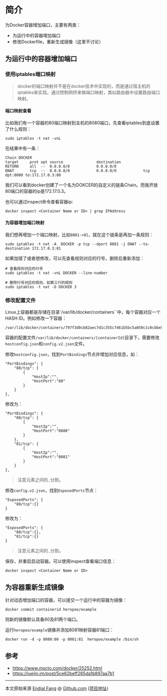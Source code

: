 # 简介

为Docker容器增加端口，主要有两类：

- 为运行中的容器增加端口
- 修改Dockerfile，重新生成镜像（这里不讨论）



## 为运行中的容器增加端口



### 使用iptables端口映射

> docker的端口映射并不是在docker技术中实现的，而是通过宿主机的iptables来实现。通过控制网桥来做端口映射，类似路由器中设置路由端口映射。



#### 端口映射查看

比如我们有一个容器的80端口映射到主机的8080端口，先查看iptables到底设置了什么规则：

```shell
sudo iptables -t nat -vnL
```

在结果中有一条：

```shell
Chain DOCKER
target     prot opt source               destination
RETURN     all  --  0.0.0.0/0            0.0.0.0/0
DNAT       tcp  --  0.0.0.0/0            0.0.0.0/0            tcp dpt:8080 to:172.17.0.3:80
```

我们可以看到docker创建了一个名为DOKCER的自定义的链条Chain。而我开放80端口的容器的ip是172.17.0.3。



也可以通过inspect命令查看容器ip:

```shell
docker inspect <Container Name or ID> | grep IPAddress
```



#### 为容器增加端口映射

我们想再增加一个端口映射，比如`8081->81`，就在这个链条是再加一条规则：

```shell
sudo iptables -t nat -A  DOCKER -p tcp --dport 8081 -j DNAT --to-destination 172.17.0.3:81
```



如果加错了或者想修改，可以先查看规则对应的行号，删除后重新添加：

```shell
# 查看规则对应的行号
sudo iptables -t nat -vnL DOCKER --line-number

# 删除行号对应的规则，如第三行的规则
sudo iptables -t nat -D DOCKER 3
```



### 修改配置文件

Linux上容器都是存储在目录`/var/lib/docker/containers``中，每个容器对应一个HASH ID。例如修改一下容器：

```shell
/var/lib/docker/containers/797f3d0cb82aec7d1c355c7461b5bc5a050c1c0cbbe5d813ede0edad061e6632
```



容器的配置文件`/var/lib/docker/containers/[containerId]`目录下，需要修改`hostconfig.json`和`config.v2.json`文件。



修改`hostconfig.json`，找到`PortBindings`节点并增加对应信息，如：

```
"PortBindings": {
	"80/tcp": {
		{
			"HostIp":"",
			"HostPort":"80"
		}
	}
},
```

修改为：

```
"PortBindings": {
	"80/tcp": {
		{
			"HostIp":"",
			"HostPort":"8080"
		}
	},
	"81/tcp": {
		{
			"HostIp":"",
			"HostPort":"8081"
		}
	}
},
```

> 注意元素之间的`,`分割。



修改`config.v2.json`，找到`ExposedPorts`节点：

```
"ExposedPorts": {
	"80/tcp":{}
}
```

修改为：

```
"ExposedPorts": {
	"80/tcp":{},
	"81/tcp":{}
}
```

> 注意元素之间的`,`分割。



保存，并重启启动容器。可以使用inspect查看端口信息：

```
docker inspect <Container Name or ID>
```





## 为容器重新生成镜像

针对动态增加端口的容器，可以提交一个运行中的容器为镜像：

```shell
docker commit containerid heropoo/example
```

则新的镜像默认具备80及81两个端口。



运行`heropoo/example`镜像并添加8081映射容器81端口：

```shell
docker run -d -p 8080:80 -p 8081:81  heropoo/example /bin/sh
```





## 参考

- https://www.mscto.com/docker/25252.html 
- https://juejin.im/post/5ce62beff265da1b897aa7b1



----

本文原始来源 [Endial Fang](https://github.com/endial) @ [Github.com](https://github.com) ([项目地址](https://github.com/endial/studylife.git))
